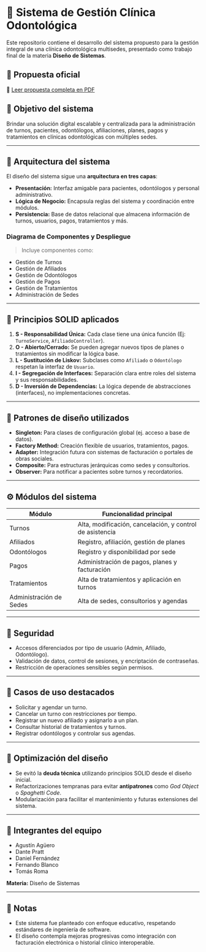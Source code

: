 # 🦷 Sistema de Gestión Clínica Odontológica

Este repositorio contiene el desarrollo del sistema propuesto para la gestión integral de una clínica odontológica multisedes, presentado como trabajo final de la materia **Diseño de Sistemas**.

## 📄 Propuesta oficial

📎 [Leer propuesta completa en PDF](https://drive.google.com/file/d/1xFYZ95Hyd-Zr9lETZQM6jIfXKS9aUCaC/view?usp=sharing)

## 🎯 Objetivo del sistema

Brindar una solución digital escalable y centralizada para la administración de turnos, pacientes, odontólogos, afiliaciones, planes, pagos y tratamientos en clínicas odontológicas con múltiples sedes.

---

## 🧱 Arquitectura del sistema

El diseño del sistema sigue una **arquitectura en tres capas**:

- **Presentación:** Interfaz amigable para pacientes, odontólogos y personal administrativo.
- **Lógica de Negocio:** Encapsula reglas del sistema y coordinación entre módulos.
- **Persistencia:** Base de datos relacional que almacena información de turnos, usuarios, pagos, tratamientos y más.

### Diagrama de Componentes y Despliegue
> Incluye componentes como:
- Gestión de Turnos
- Gestión de Afiliados
- Gestión de Odontólogos
- Gestión de Pagos
- Gestión de Tratamientos
- Administración de Sedes

---

## 🧠 Principios SOLID aplicados

1. **S - Responsabilidad Única:** Cada clase tiene una única función (Ej: `TurnoService`, `AfiliadoController`).
2. **O - Abierto/Cerrado:** Se pueden agregar nuevos tipos de planes o tratamientos sin modificar la lógica base.
3. **L - Sustitución de Liskov:** Subclases como `Afiliado` o `Odontólogo` respetan la interfaz de `Usuario`.
4. **I - Segregación de Interfaces:** Separación clara entre roles del sistema y sus responsabilidades.
5. **D - Inversión de Dependencias:** La lógica depende de abstracciones (interfaces), no implementaciones concretas.

---

## 🧩 Patrones de diseño utilizados

- **Singleton:** Para clases de configuración global (ej. acceso a base de datos).
- **Factory Method:** Creación flexible de usuarios, tratamientos, pagos.
- **Adapter:** Integración futura con sistemas de facturación o portales de obras sociales.
- **Composite:** Para estructuras jerárquicas como sedes y consultorios.
- **Observer:** Para notificar a pacientes sobre turnos y recordatorios.

---

## ⚙️ Módulos del sistema

| Módulo                   | Funcionalidad principal                                   |
|--------------------------|-----------------------------------------------------------|
| Turnos                   | Alta, modificación, cancelación, y control de asistencia  |
| Afiliados                | Registro, afiliación, gestión de planes                   |
| Odontólogos              | Registro y disponibilidad por sede                        |
| Pagos                    | Administración de pagos, planes y facturación             | 
| Tratamientos             | Alta de tratamientos y aplicación en turnos               |
| Administración de Sedes | Alta de sedes, consultorios y agendas                      |

---

## 🔐 Seguridad

- Accesos diferenciados por tipo de usuario (Admin, Afiliado, Odontólogo).
- Validación de datos, control de sesiones, y encriptación de contraseñas.
- Restricción de operaciones sensibles según permisos.

---

## 🧪 Casos de uso destacados

- Solicitar y agendar un turno.
- Cancelar un turno con restricciones por tiempo.
- Registrar un nuevo afiliado y asignarlo a un plan.
- Consultar historial de tratamientos y turnos.
- Registrar odontólogos y controlar sus agendas.

---

## 🧠 Optimización del diseño

- Se evitó la **deuda técnica** utilizando principios SOLID desde el diseño inicial.
- Refactorizaciones tempranas para evitar **antipatrones** como *God Object* o *Spaghetti Code*.
- Modularización para facilitar el mantenimiento y futuras extensiones del sistema.

---

## 👥 Integrantes del equipo

- Agustín Agüero
- Dante Pratt
- Daniel Fernández
- Fernando Blanco
- Tomás Roma

**Materia:** Diseño de Sistemas  


---

## 📌 Notas

- Este sistema fue planteado con enfoque educativo, respetando estándares de ingeniería de software.
- El diseño contempla mejoras progresivas como integración con facturación electrónica o historial clínico interoperable.

